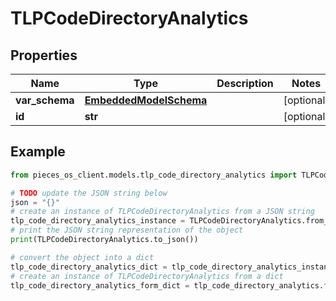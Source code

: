 # TLPCodeDirectoryAnalytics


## Properties

Name | Type | Description | Notes
------------ | ------------- | ------------- | -------------
**var_schema** | [**EmbeddedModelSchema**](EmbeddedModelSchema) |  | [optional] 
**id** | **str** |  | [optional] 

## Example

```python
from pieces_os_client.models.tlp_code_directory_analytics import TLPCodeDirectoryAnalytics

# TODO update the JSON string below
json = "{}"
# create an instance of TLPCodeDirectoryAnalytics from a JSON string
tlp_code_directory_analytics_instance = TLPCodeDirectoryAnalytics.from_json(json)
# print the JSON string representation of the object
print(TLPCodeDirectoryAnalytics.to_json())

# convert the object into a dict
tlp_code_directory_analytics_dict = tlp_code_directory_analytics_instance.to_dict()
# create an instance of TLPCodeDirectoryAnalytics from a dict
tlp_code_directory_analytics_form_dict = tlp_code_directory_analytics.from_dict(tlp_code_directory_analytics_dict)
```


